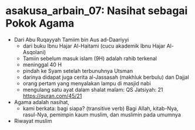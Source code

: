 # asakusa_arbain_07: Nasihat sebagai Pokok Agama

* Dari Abu Ruqayyah Tamiim bin Aus ad-Daariyyi
  * dari buku Ibnu Hajar Al-Haitami (cucu akademik Ibnu Hajar Al-Asqolani)
  * Tamiin sebelum masuk islam (9H) adalah rahib terkenal
  * meninggal 40 H
  * pindah ke Syam setelah terbunuhnya Utsman
  * darinya didapat juga cerita al-Jassasah (makhluk berbulu) dan Dajjal
  * orang pertam yang menyalakan lampu di masjid nabi
  * mengulang satu ayat dalam shalat malam: QS Jatsiyah: 21
    https://quran.com/45/21
* Agama adalah nasihat, 
  * kami berkata: bagi siapa? (transitive verb)
    Bagi Allah, kitab-Nya, rasul-Nya, pemimpin kaum muslim, dan
    muslimin pada umumnya
* Riwayat muslim


